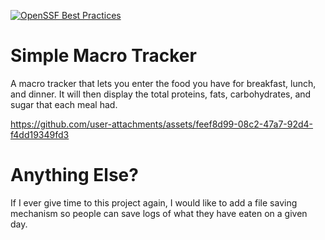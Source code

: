 [![OpenSSF Best Practices](https://www.bestpractices.dev/projects/10180/badge)](https://www.bestpractices.dev/projects/10180)

# Simple Macro Tracker
A macro tracker that lets you enter the food you have for breakfast, lunch, and dinner.
It will then display the total proteins, fats, carbohydrates, and sugar that each meal had.


https://github.com/user-attachments/assets/feef8d99-08c2-47a7-92d4-f4dd19349fd3


# Anything Else?
If I ever give time to this project again, I would like to add a file saving mechanism so people can save logs of what they have eaten on a given day.
